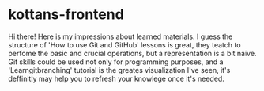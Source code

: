 # kottans-frontend
Hi there! Here is my impressions about learned materials. I guess the structure of 'How to use Git and GitHub' lessons is great, they teatch to perfome the basic and crucial operations, but a representation is a bit naive. Git skills could be used not only for programming purposes, and a 'Learngitbranching' tutorial is the greates visualization I've seen, it's deffinitly may help you to refresh your knowlege once it's needed.
